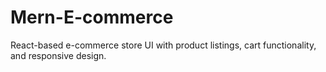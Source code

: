 # Mern-E-commerce
React-based e-commerce store UI with product listings, cart functionality, and responsive design.
